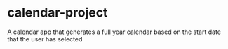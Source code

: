 # calendar-project
A calendar app that generates a full year calendar based on the start date that the user has selected
